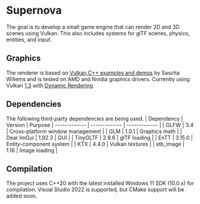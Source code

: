 # Supernova
The goal is to develop a small game engine that can render 2D and 3D scenes using Vulkan. This also includes systems for glTF scenes, physics, entities, and input.

## Graphics
The renderer is based on [Vulkan C++ examples and demos](https://github.com/SaschaWillems/Vulkan) by Sascha Willems and is tested on AMD and Nvidia graphics drivers.
Currently using Vulkan [1.3](https://registry.khronos.org/vulkan/specs/latest/html/vkspec.html#versions-1.3) with [Dynamic Rendering](https://registry.khronos.org/vulkan/specs/latest/html/vkspec.html#_render_pass_objects_deprecation_via_dynamic_rendering).

## Dependencies
The following third-party dependencies are being used.
| Dependency  | Version | Purpose 
| ------------- | ------------- | ------------- |
| GLFW  | 3.4 | Cross-platform window management |
| GLM  | 1.0.1  | Graphics math |
| Dear ImGui  | 1.92.3  | GUI |
| TinyGLTF  | 2.9.6  | glTF loading |
| EnTT  | 3.15.0  | Entity-component system |
| KTX  | 4.4.0  | Vulkan textures |
| stb_image  | 1.16  | Image loading |

## Compilation
The project uses C++20 with the latest installed Windows 11 SDK (10.0.x) for compilation.
Visual Studio 2022 is supported, but CMake support will be added soon.
